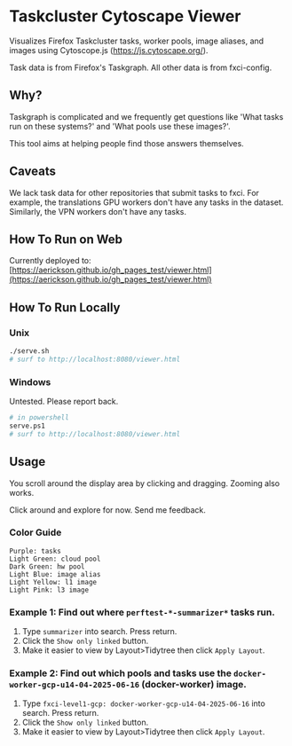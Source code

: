 # Taskcluster Cytoscape Viewer

Visualizes Firefox Taskcluster tasks, worker pools, image aliases, and images using Cytoscope.js (https://js.cytoscape.org/).

Task data is from Firefox's Taskgraph. All other data is from fxci-config.

## Why?

Taskgraph is complicated and we frequently get questions like 'What tasks run on these systems?' and 'What pools use these images?'.

This tool aims at helping people find those answers themselves.

## Caveats

We lack task data for other repositories that submit tasks to fxci. For example, the translations GPU workers don't have any tasks in the dataset. Similarly, the VPN workers don't have any tasks.

## How To Run on Web

Currently deployed to: [https://aerickson.github.io/gh_pages_test/viewer.html](https://aerickson.github.io/gh_pages_test/viewer.html)

## How To Run Locally

### Unix

```bash
./serve.sh
# surf to http://localhost:8080/viewer.html
```

### Windows

Untested. Please report back.

```bash
# in powershell
serve.ps1
# surf to http://localhost:8080/viewer.html
```

## Usage

You scroll around the display area by clicking and dragging. Zooming also works.

Click around and explore for now. Send me feedback.

### Color Guide

```
Purple: tasks
Light Green: cloud pool
Dark Green: hw pool
Light Blue: image alias
Light Yellow: l1 image
Light Pink: l3 image
```

### Example 1: Find out where `perftest-*-summarizer*` tasks run.

1. Type `summarizer` into search. Press return.
2. Click the `Show only linked` button.
3. Make it easier to view by Layout>Tidytree then click `Apply Layout`.

### Example 2: Find out which pools and tasks use the `docker-worker-gcp-u14-04-2025-06-16` (docker-worker) image.

1. Type `fxci-level1-gcp: docker-worker-gcp-u14-04-2025-06-16` into search. Press return.
2. Click the `Show only linked` button.
3. Make it easier to view by Layout>Tidytree then click `Apply Layout`.
